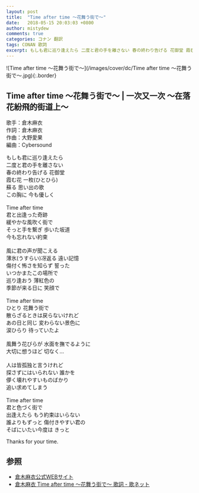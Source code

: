 ```yaml
---
layout: post
title:  "Time after time 〜花舞う街で〜"
date:   2018-05-15 20:03:03 +0800
author: mistydew
comments: true
categories: コナン 翻訳
tags: CONAN 歌詞
excerpt: もしも君に巡り逢えたら 二度と君の手を離さない 春の終わり告げる 花御堂 霞む花 一枚(ひとひら) 蘇る 思い出の歌 この胸に 今も優しく
---
```

![Time after time 〜花舞う街で〜](/images/cover/dc/Time after time 〜花舞う街で〜.jpg){:.border}

## Time after time 〜花舞う街で〜 | 一次又一次 ～在落花紛飛的街道上～

歌手：倉木麻衣<br>
作詞：倉木麻衣<br>
作曲：大野愛果<br>
編曲：Cybersound

もしも君に巡り逢えたら<br>
二度と君の手を離さない<br>
春の終わり告げる 花御堂<br>
霞む花 一枚(ひとひら)<br>
蘇る 思い出の歌<br>
この胸に 今も優しく<br>
<br>
Time after time<br>
君と出逢った奇跡<br>
緩やかな風吹く街で<br>
そっと手を繋ぎ 歩いた坂道<br>
今も忘れない約束<br>
<br>
風に君の声が聞こえる<br>
薄氷(うすらい)冴返る 遠い記憶<br>
傷付く怖さを知らず 誓った<br>
いつかまたこの場所で<br>
巡り逢おう 薄紅色の<br>
季節が来る日に 笑顔で<br>
<br>
Time after time<br>
ひとり 花舞う街で<br>
散らざるときは戻らないけれど<br>
あの日と同じ 変わらない景色に<br>
涙ひらり 待っていたよ<br>
<br>
風舞う花びらが 水面を撫でるように<br>
大切に想うほど 切なく…<br>
<br>
人は皆孤独と言うけれど<br>
探さずにはいられない 誰かを<br>
儚く壊れやすいものばかり<br>
追い求めてしまう<br>
<br>
Time after time<br>
君と色づく街で<br>
出逢えたら もう約束はいらない<br>
誰よりもずっと 傷付きやすい君の<br>
そばにいたい今度は きっと

Thanks for your time.

## 参照

* [倉木麻衣公式WEBサイト](http://www.mai-kuraki.com)
* [倉木麻衣 Time after time 〜花舞う街で〜 歌詞 - 歌ネット](https://www.uta-net.com/song/16899)
